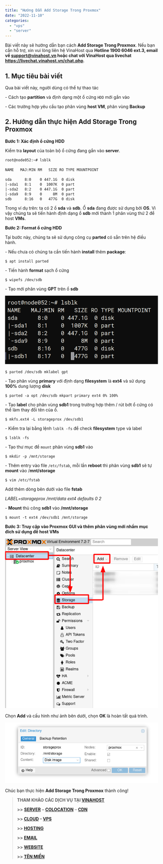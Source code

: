 ```yaml
---
title: "Hướng Dẫn Add Storage Trong Proxmox"
date: "2022-11-10"
categories: 
  - "vps"
  - "server"
---
```


Bài viết này sẽ hướng dẫn bạn cách **Add Storage Trong Proxmox**. Nếu bạn cần hỗ trợ, xin vui lòng liên hệ VinaHost qua **Hotline 1900 6046 ext.3, email về support@vinahost.vn hoặc chat với VinaHost qua livechat https://livechat.vinahost.vn/chat.php**.

## 1\. Mục tiêu bài viết

Qua bài viết này, người dùng có thể tự thao tác

\- Cách tạo **partition** và định dạng một ổ cứng `HDD` mới gắn vào

\- Các trường hợp yêu cầu tạo phân vùng **host VM**, phân vùng **Backup**

## 2\. Hướng dẫn thực hiện Add Storage Trong Proxmox

**Bước 1: Xác định ổ cứng HDD**

Kiểm tra **layout** của toàn bộ ổ cứng đang gắn vào **server**.

    root@node052:~# lsblk

    NAME   MAJ:MIN RM   SIZE RO TYPE MOUNTPOINT

    sda      8:0    0 447.1G  0 disk
    |-sda1   8:1    0  1007K  0 part
    |-sda2   8:2    0 447.1G  0 part
    |-sda9   8:9    0     8M  0 part
    sdb      8:16   0   477G  0 disk

Trong ví dụ trên: ta có 2 ổ **sda** và **sdb**. Ổ **sda** đang được sử dụng bởi **OS**. Vì vậy chúng ta sẽ tiến hành định dạng ổ **sdb** mới thành 1 phân vùng thứ 2 để host **VMs**.

**Bước 2: Format ổ cứng HDD**

Tại bước này, chúng ta sẽ sử dụng công cụ **parted** có sẵn trên hệ điều hành.

\- Nếu chưa có chúng ta cần tiến hành **install** thêm **package**:

    $ apt install parted

\- Tiến hành **format** sạch ổ cứng

    $ wipefs /dev/sdb

\- Tạo mới phân vùng **GPT** trên ổ **sdb**

![Add Storage Trong Proxmox](images/huong-dan-add-storage-trong-proxmox-1.png)

    $ parted /dev/sdb mklabel gpt

\- Tạo phân vùng **primary** với định dạng **filesystem** là **ext4** và sử dụng **100%** dung lượng **disk**

    $ parted -a opt /dev/sdb mkpart primary ext4 0% 100%

_\-_ Tạo **label** cho phân vùng **sdb1** trong trường hợp thêm / rút bớt ổ cứng có thể làm thay đổi tên của ổ.

    $ mkfs.ext4 -L storageprox /dev/sdb1

_\-_ Kiểm tra lại bằng lệnh `lsblk -fs` để check **filesystem** type và label

    $ lsblk -fs

_\-_ Tạo thư mục để `mount` phân vùng **sdb1** vào

    $ mkdir -p /mnt/storage

\- Thêm entry vào file `/etc/fstab`, mỗi lần **reboot** thì phân vùng **sdb1** sẽ tự **mount** vào /**mnt/storage**

    $ vim /etc/fstab

Add thêm dòng bên dưới vào file **fstab**

_LABEL=storageprox /mnt/data ext4 defaults 0 2_

\- **Mount** thủ công **sdb1** vào **/mnt/storage**

    $ mount -t ext4 /dev/sdb1 /mnt/storage

**Bước 3: Truy cập vào Proxmox GUI và thêm phân vùng mới nhầm mục đích sử dụng để host VMs**

![Add Storage Trong Proxmox](images/huong-dan-add-storage-trong-proxmox-2.png)

Chọn **Add** và cấu hình như ảnh bên dưới, chọn **OK** là hoàn tất quá trình.

![Add Storage Trong Proxmox](images/huong-dan-add-storage-trong-proxmox-3.png)

Chúc bạn thực hiện **Add Storage Trong Proxmox** thành công!

> **THAM KHẢO CÁC DỊCH VỤ TẠI [VINAHOST](https://vinahost.vn/)**
> 
> **\>>** [**SERVER**](https://vinahost.vn/thue-may-chu-rieng/) **–** [**COLOCATION**](https://vinahost.vn/colocation.html) – [**CDN**](https://vinahost.vn/dich-vu-cdn-chuyen-nghiep)
> 
> **\>> [CLOUD](https://vinahost.vn/cloud-server-gia-re/) – [VPS](https://vinahost.vn/vps-ssd-chuyen-nghiep/)**
> 
> **\>> [HOSTING](https://vinahost.vn/wordpress-hosting)**
> 
> **\>> [EMAIL](https://vinahost.vn/email-hosting)**
> 
> **\>> [WEBSITE](http://vinawebsite.vn/)**
> 
> **\>> [TÊN MIỀN](https://vinahost.vn/ten-mien-gia-re/)**

